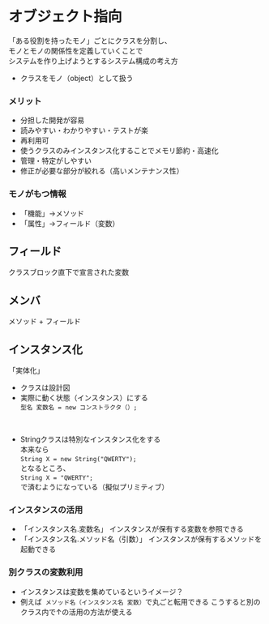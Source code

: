 # オブジェクト指向
「ある役割を持ったモノ」ごとにクラスを分割し、  
モノとモノの関係性を定義していくことで  
システムを作り上げようとするシステム構成の考え方  
- クラスをモノ（object）として扱う  
  
### メリット
- 分担した開発が容易
- 読みやすい・わかりやすい・テストが楽
- 再利用可
- 使うクラスのみインスタンス化することでメモリ節約・高速化
- 管理・特定がしやすい
- 修正が必要な部分が絞れる（高いメンテナンス性）  
  
### モノがもつ情報
- 「機能」→メソッド
- 「属性」→フィールド（変数）  
  
## フィールド
クラスブロック直下で宣言された変数

## メンバ
メソッド + フィールド  
  
## インスタンス化
「実体化」
- クラスは設計図
- 実際に動く状態（インスタンス）にする  
`型名 変数名 = new コンストラクタ（）;`

<br>
  
- Stringクラスは特別なインスタンス化をする  
本来なら  
`String X = new String("QWERTY");`  
となるところ、  
`String X = "QWERTY";`  
で済むようになっている（擬似プリミティブ）  
  
### インスタンスの活用
- 「インスタンス名.変数名」
インスタンスが保有する変数を参照できる
- 「インスタンス名.メソッド名（引数）」
インスタンスが保有するメソッドを起動できる

### 別クラスの変数利用
- インスタンスは変数を集めているというイメージ？
- 例えば` メソッド名（インスタンス名 変数）`で丸ごと転用できる
  こうすると別のクラス内で↑の活用の方法が使える
